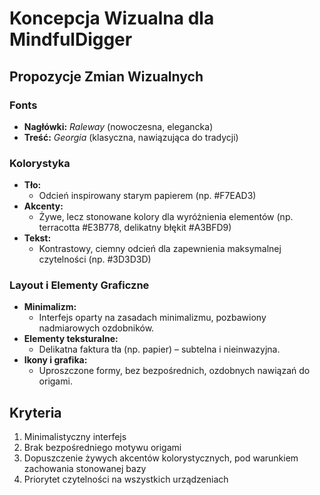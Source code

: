 # Koncepcja Wizualna dla MindfulDigger

## Propozycje Zmian Wizualnych

### Fonts
- **Nagłówki:** *Raleway* (nowoczesna, elegancka)
- **Treść:** *Georgia* (klasyczna, nawiązująca do tradycji)

### Kolorystyka
- **Tło:** 
  - Odcień inspirowany starym papierem (np. #F7EAD3)
- **Akcenty:** 
  - Żywe, lecz stonowane kolory dla wyróżnienia elementów (np. terracotta #E3B778, delikatny błękit #A3BFD9)
- **Tekst:**  
  - Kontrastowy, ciemny odcień dla zapewnienia maksymalnej czytelności (np. #3D3D3D)

### Layout i Elementy Graficzne
- **Minimalizm:**  
  - Interfejs oparty na zasadach minimalizmu, pozbawiony nadmiarowych ozdobników.
- **Elementy teksturalne:**  
  - Delikatna faktura tła (np. papier) – subtelna i nieinwazyjna.
- **Ikony i grafika:**  
  - Uproszczone formy, bez bezpośrednich, ozdobnych nawiązań do origami.

## Kryteria
1. Minimalistyczny interfejs
2. Brak bezpośredniego motywu origami
3. Dopuszczenie żywych akcentów kolorystycznych, pod warunkiem zachowania stonowanej bazy
4. Priorytet czytelności na wszystkich urządzeniach

<!-- ...existing code... -->